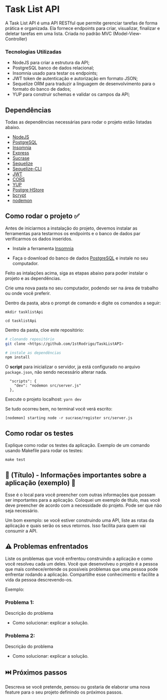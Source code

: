 # Task List API

A Task List API é uma API RESTful que permite gerenciar tarefas de forma prática e organizada. Ela fornece endpoints para criar, visualizar, finalizar e deletar tarefas em uma lista. Criada no padrão MVC (Model-View-Controller)

### Tecnologias Utilizadas

- NodeJS para criar a estrutura da API;
- PostgreSQL banco de dados relacional;
- Insomnia usado para testar os endpoints;
- JWT token de autenticação e autorização em formato JSON;
- Sequelize ORM para traduzir a linguagem de desenvolvimento para o formato do banco de dados;
- YUP para construir schemas e validar os campos da API;

## Dependências

Todas as dependências necessárias para rodar o projeto estão listadas abaixo.

* [NodeJS](https://nodejs.org/en) 
* [PostgreSQL](https://www.postgresql.org/)
* [Insomnia](https://insomnia.rest/download)
* [Express](https://expressjs.com/pt-br/)
* [Sucrase](https://www.npmjs.com/package/sucrase)
* [Sequelize](https://sequelize.org/)
* [Sequelize-CLI](https://github.com/sequelize/cli)
* [JWT](https://jwt.io/)
* [CORS](https://developer.mozilla.org/pt-BR/docs/Web/HTTP/CORS)
* [YUP](https://www.npmjs.com/package/yup)
* [Postgre HStore](https://www.npmjs.com/package/pg-hstore)
* [bcrypt](https://github.com/kelektiv/node.bcrypt.js#readme)
* [nodemon](https://nodemon.io)

## Como rodar o projeto ✅

Antes de iniciarmos a instalação do projeto, devemos instalar as ferramentas para testarmos os endpoints e o banco de dados par verificarmos os dados inseridos.

- Instale a ferramenta [Insomnia](https://insomnia.rest/download)

* Faça o download do banco de dados [PostgreSQL](https://www.postgresql.org/download/) e instale no seu computador.

Feito as intalações acima, siga as etapas abaixo para poder instalar o projeto e as dependências.

Crie uma nova pasta no seu computador, podendo ser na área de trabalho ou onde você preferir.

Dentro da pasta, abra o prompt de comando e digite os comandos a seguir:

```` 
mkdir tasklistApi

cd tasklistApi
````

Dentro da pasta, cloe este repositório:

```bash
# clonando repositório
git clone <https://github.com/1stRodrigo/TaskListAPI>

# instale as dependências
npm install

```
O **script** para inicializar o servidor, ja está configurado no arquivo `package.json`, não sendo necessário alterar nada.
```
  "scripts": {
    "dev": "nodemon src/server.js"
  },
```

Execute o projeto localhost:
`yarn dev`

Se tudo ocorreu bem, no terminal você verá escrito:

`[nodemon] starting node -r sucrase/register src/server.js`

## Como rodar os testes

Explique como rodar os testes da aplicação. Exemplo de um comando usando Makefile para rodar os testes:

```
make test
```

## 📌 (Título) - Informações importantes sobre a aplicação (exemplo) 📌

Esse é o local para você preencher com outras informações que possam ser importantes para a aplicação. Coloquei um exemplo de título, mas você deve preencher de acordo com a necessidade do projeto. Pode ser que não seja necessário.

Um bom exemplo: se você estiver construindo uma API, liste as rotas da aplicação e quais serão os seus retornos. Isso facilita para quem vai consumir a API.


## ⚠️ Problemas enfrentados

Liste os problemas que você enfrentou construindo a aplicação e como você resolveu cada um deles. Você que desenvolveu o projeto é a pessoa que mais conhece/entende os possíveis problemas que uma pessoa pode enfrentar rodando a aplicação. Compartilhe esse conhecimento e facilite a vida da pessoa descrevendo-os.

Exemplo:

### Problema 1:
Descrição do problema
* Como solucionar: explicar a solução.

### Problema 2:
Descrição do problema
* Como solucionar: explicar a solução.

## ⏭️ Próximos passos

Descreva se você pretende, pensou ou gostaria de elaborar uma nova feature para o seu projeto definindo os próximos passos.